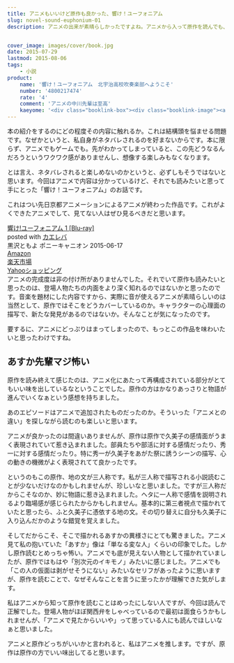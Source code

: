 ```yaml
---
title: アニメもいいけど原作も良かった、響け！ユーフォニアム
slug: novel-sound-euphonium-01
description: アニメの出来が素晴らしかったですよね。アニメから入って原作を読んでも、「いいな」と思えたことが私は少ないのですが、今回はそうはなりませんでした。どっちか選べと言われたらアニメを取りますが、原作は原作でいいものだと思えます。


cover_image: images/cover/book.jpg
date: 2015-07-29
lastmod: 2015-08-06
tags: 
    - 小説
product:
    name: '響け！ユーフォニアム　北宇治高校吹奏楽部へようこそ'
    number: '4800217474'
    rate: '4'
    comment: 'アニメの中川先輩は至高'
    kaeyome: '<div class="booklink-box"><div class="booklink-image"><a href="http://www.amazon.co.jp/exec/obidos/asin/4800217474/illusionspace-22/" target="_blank" ><img src="http://ecx.images-amazon.com/images/I/51731VxaaRL._SL160_.jpg" style="border: none;" /></a></div><div class="booklink-info"><div class="booklink-name"><a href="http://www.amazon.co.jp/exec/obidos/asin/4800217474/illusionspace-22/" target="_blank" >【TVアニメ化】響け! ユーフォニアム 北宇治高校吹奏楽部へようこそ (宝島社文庫)</a><div class="booklink-powered-date">posted with <a href="http://yomereba.com" rel="nofollow" target="_blank">ヨメレバ</a></div></div><div class="booklink-detail">武田 綾乃 宝島社 2013-12-05    </div><div class="booklink-link2"><div class="shoplinkamazon"><a href="http://www.amazon.co.jp/exec/obidos/asin/4800217474/illusionspace-22/" target="_blank" >Amazon</a></div><div class="shoplinkkindle"><a href="http://www.amazon.co.jp/gp/search?keywords=%81yTV%83A%83j%83%81%89%BB%81z%8B%BF%82%AF%21%20%83%86%81%5B%83t%83H%83j%83A%83%80%20%96k%89F%8E%A1%8D%82%8DZ%90%81%91t%8Ay%95%94%82%D6%82%E6%82%A4%82%B1%82%BB%20%28%95%F3%93%87%8E%D0%95%B6%8C%C9%29&__mk_ja_JP=%83J%83%5E%83J%83i&url=node%3D2275256051&tag=illusionspace-22" target="_blank" >Kindle</a></div><div class="shoplinkrakuten"><a href="http://hb.afl.rakuten.co.jp/hgc/11acbc01.369b1bf6.11acbc02.cabf9fe9/?pc=http%3A%2F%2Fbooks.rakuten.co.jp%2Frb%2F12590279%2F%3Fscid%3Daf_ich_link_urltxt%26m%3Dhttp%3A%2F%2Fm.rakuten.co.jp%2Fev%2Fbook%2F" target="_blank" >楽天ブックス</a></div>                  	  <div class="shoplinkkino"><a href="http://ck.jp.ap.valuecommerce.com/servlet/referral?sid=3085416&pid=882196163&vc_url=http%3A%2F%2Fwww.kinokuniya.co.jp%2Ff%2Fdsg-01-9784800217479" target="_blank" >紀伊國屋書店<img src="http://ad.jp.ap.valuecommerce.com/servlet/gifbanner?sid=3085416&pid=882196163" height="1" width="1" border="0"></a></div>	  	  	</div></div><div class="booklink-footer"></div></div>'
---
```


本の紹介をするのにどの程度その内容に触れるか。これは結構頭を悩ませる問題です。なぜかというと、私自身がネタバレされるのを好まないからです。本に限らず、アニメでもゲームでも。先がわかってしまっていると、この先どうなるんだろうというワクワク感がありませんし、想像する楽しみもなくなります。

とは言え、ネタバレされると楽しめないのかというと、必ずしもそうではないと思います。今回はアニメで内容は分かっているけど、それでも読みたいと思って手にとった「響け！ユーフォニアム」のお話です。

これはつい先日京都アニメーションによるアニメが終わった作品です。これがよくできたアニメでして、見てない人はぜひ見るべきだと思います。

<div class="kaerebalink-box">
<div class="kaerebalink-image"><a href="http://www.amazon.co.jp/exec/obidos/ASIN/B00VJSW49M/illusionspace-22/ref=nosim/" target="_blank" rel="nofollow" ><img alt=""  src="http://ecx.images-amazon.com/images/I/51bfzoMnZkL._SL160_.jpg" style="border: none;" /></a></div>
<div class="kaerebalink-info">
<div class="kaerebalink-name"><a href="http://www.amazon.co.jp/exec/obidos/ASIN/B00VJSW49M/illusionspace-22/ref=nosim/" target="_blank" rel="nofollow" >響け!ユーフォニアム 1 [Blu-ray]</a>

<div class="kaerebalink-powered-date">posted with <a href="http://kaereba.com" rel="nofollow" target="_blank">カエレバ</a></div>
</div>
<div class="kaerebalink-detail">黒沢ともよ ポニーキャニオン 2015-06-17    </div>
<div class="kaerebalink-link1">
<div class="shoplinkamazon"><a href="http://www.amazon.co.jp/gp/search?keywords=%8B%BF%82%AF%81%40%83%86%81%5B%83t%83H%83j%83A%83%80%81%40Blu-ray&#038;__mk_ja_JP=%83J%83%5E%83J%83i&#038;tag=illusionspace-22" target="_blank" rel="nofollow" >Amazon</a></div>
<div class="shoplinkrakuten"><a href="http://hb.afl.rakuten.co.jp/hgc/0e95387f.f2aef20d.0e953880.25e412bd/?pc=http%3A%2F%2Fsearch.rakuten.co.jp%2Fsearch%2Fmall%2F%25E9%259F%25BF%25E3%2581%2591%25E3%2580%2580%25E3%2583%25A6%25E3%2583%25BC%25E3%2583%2595%25E3%2582%25A9%25E3%2583%258B%25E3%2582%25A2%25E3%2583%25A0%25E3%2580%2580Blu-ray%2F-%2Ff.1-p.1-s.1-sf.0-st.A-v.2%3Fx%3D0%26scid%3Daf_ich_link_urltxt%26m%3Dhttp%3A%2F%2Fm.rakuten.co.jp%2F" target="_blank" rel="nofollow" >楽天市場</a></div>
<div class="shoplinkyahoo"><a href="http://ck.jp.ap.valuecommerce.com/servlet/referral?sid=3085416&#038;pid=882193779&#038;vc_url=http%3A%2F%2Fsearch.shopping.yahoo.co.jp%2Fsearch%3Fp%3D%25E9%259F%25BF%25E3%2581%2591%25E3%2580%2580%25E3%2583%25A6%25E3%2583%25BC%25E3%2583%2595%25E3%2582%25A9%25E3%2583%258B%25E3%2582%25A2%25E3%2583%25A0%25E3%2580%2580Blu-ray" target="_blank" rel="nofollow" >Yahooショッピング<img alt=""  src="http://ad.jp.ap.valuecommerce.com/servlet/gifbanner?sid=3085416&#038;pid=882193779" height="1" width="1"></a></div>
</div>
</div>
<div class="booklink-footer" style="clear: left"></div>
</div>
アニメの完成度は非の付け所がありませんでした。それでいて原作も読みたいと思ったのは、登場人物たちの内面をより深く知れるのではないかと思ったのです。音楽を題材にした内容ですから、実際に音が使えるアニメが素晴らしいのは当然として、原作ではそこをどうカバーしているのか。キャラクターの心理面の描写で、新たな発見があるのではないか。そんなことが気になったのです。

要するに、アニメにどっぷりはまってしまったので、もっとこの作品を味わいたいと思ったわけですね。


## あすか先輩マジ怖い


原作を読み終えて感じたのは、アニメ化にあたって再構成されている部分がとてもいい味を出しているなということでした。原作の方はかなりあっさりと物語が進んでいくなぁという感想を持ちました。

あのエピソードはアニメで追加されたものだったのか。そういった「アニメとの違い」を探しながら読むのも楽しいと思います。

アニメが良かったのは間違いありませんが、原作は原作で久美子の感情面がうまく表現されていて惹き込まれました。部員たちや部活に対する感情だったり、秀一に対する感情だったり。特に秀一が久美子をあがた祭に誘うシーンの描写、心の動きの機微がよく表現されてて良かったです。

というのもこの原作、地の文が三人称です。私が三人称で描写される小説読むことが少ないだけなのかもしれませんが、珍しいなと思いました。ですが三人称だからこそなのか、妙に物語に惹き込まれました。ヘタに一人称で感情を説明されるより臨場感が感じられたからかもしれません。基本的に第三者視点で描かれていたと思ったら、ふと久美子に憑依する地の文。その切り替えに自分も久美子に入り込んだかのような錯覚を覚えました。

そしてだからこそ、そこで描かれるあすかの異様さにとても驚きました。アニメ見て私の抱いていた「あすか」像は「単なる変な人」くらいの印象でした。しかし原作読むとめっちゃ怖い。アニメでも底が見えない人物として描かれていましたが、原作ではもはや「別次元のイキモノ」みたいに感じました。アニメでも「この人の仮面は剥がせそうにない」みたいなセリフがあったように思いますが、原作を読むことで、なぜそんなことを言うに至ったかが理解できた気がします。

私はアニメから知って原作を読むことはめったにしない人ですが、今回は読んで正解でした。登場人物がほぼ関西弁をしゃべっているので最初は面食らうかもしれませんが、「アニメで見たからいいや」って思っている人にも読んでほしいなぁと思いました。

アニメと原作どっちがいいかと言われると、私はアニメを推します。ですが、原作は原作の方でいい味出してると思います。


  